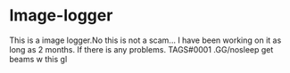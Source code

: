 # Image-logger
This is a image logger.No this is not a scam... I have been working on it as long as 2 months. If there is any problems. TAGS#0001
.GG/nosleep
get beams w this
gl
